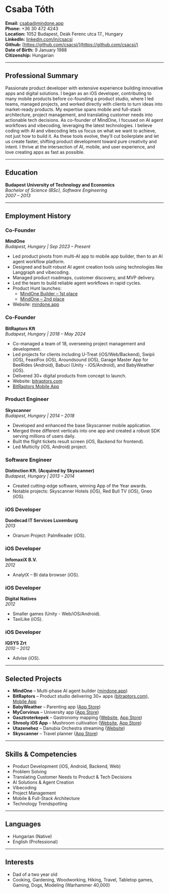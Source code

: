 # Csaba Tóth

**Email:** csaba@mindone.app  
**Phone:** +36 30 472 4243  
**Location:** 1052 Budapest, Deák Ferenc utca 17., Hungary  
**LinkedIn:** [linkedin.com/in/csacsi](https://www.linkedin.com/in/csacsi)  
**Github:** [https://github.com/csacsi/](https://github.com/csacsi/)  
**Date of Birth:** 9 January 1988  
**Citizenship:** Hungarian

---

## Professional Summary

Passionate product developer with extensive experience building innovative apps and digital solutions. I began as an iOS developer, contributing to many mobile products before co-founding a product studio, where I led teams, managed projects, and worked directly with clients to turn ideas into market-ready products. My expertise spans mobile and full-stack architecture, project management, and translating customer needs into actionable tech decisions. As co-founder of MindOne, I focused on AI agent workflows and vibecoding, leveraging the latest technologies. I believe coding with AI and vibecoding lets us focus on what we want to achieve, not just how to build it. As these tools evolve, they’ll cut boilerplate and let us create faster, shifting product development toward pure creativity and intent. I thrive at the intersection of AI, mobile, and user experience, and love creating apps as fast as possible.

---

## Education

**Budapest University of Technology and Economics**  
_Bachelor of Science (BSc), Software Engineering_  
_2007 – 2013_

---

## Employment History

### Co-Founder  
**MindOne**  
_Budapest, Hungary | Sep 2023 – Present_  
- Led product pivots from multi-AI app to mobile app builder, then to an AI agent workflow platform.
- Designed and built robust AI agent creation tools using technologies like Langgraph and vibecoding.
- Managed product roadmaps, customer discovery, and MVP delivery.
- Led the team to build reliable agent workflows in rapid cycles.
- Product Hunt launches:  
    - [MindOne Builder – 1st place](https://www.producthunt.com/products/mindone-appstore-of-ais/launches/mindone-builder)  
    - [MindOne – 2nd place](https://www.producthunt.com/products/mindone-appstore-of-ais/launches/mindone)
- Website: [mindone.app](https://www.mindone.app/)

### Co-Founder  
**BitRaptors Kft**  
_Budapest, Hungary | 2018 – May 2024_  
- Co-managed a team of 18, overseeing project management and development.
- Led projects for clients including U-Treat (iOS/Web/Backend), Swipii (iOS), FeastFox (iOS), Aroundsound (iOS), Garage Master App for BeeRides (Android), Babuci (Unity - iOS/Android), and BabyWeather (iOS).
- Delivered 30+ digital products from concept to launch.
- Website: [bitraptors.com](https://bitraptors.com/)
- [BitRaptors Mobile App](https://apps.apple.com/us/app/bitraptors/id1606938049)

### Product Engineer  
**Skyscanner**  
_Budapest, Hungary | 2014 – 2018_  
- Developed and enhanced the base Skyscanner mobile application.
- Merged three different verticals into one app and created a robust SDK serving millions of users daily.
- Built the flight tickets result screen (iOS, Backend for frontend).
- Led Multicity (iOS, Android) project.

### Software Engineer  
**Distinction Kft. (Acquired by Skyscanner)**  
_Budapest, Hungary | 2013 – 2014_  
- Created cutting-edge software, winning App of the Year awards.
- Notable projects: Skyscanner Hotels (iOS), Red Bull TV (iOS), Gneo (iOS).

### iOS Developer  
**Duodecad IT Services Luxemburg**  
_2013_  
- Oranum Project: PalmReader (iOS).

### iOS Developer  
**InfomaxiX B.V.**  
_2012_  
- AnalytX – BI data browser (iOS).

### iOS Developer  
**Digital Natives**  
_2012_  
- Smaller games (Unity - Web/iOS/Android).
- TaxiLike (iOS).

### iOS Developer  
**IQSYS Zrt**  
_2010 – 2012_  
- Advise (iOS).
---

## Selected Projects

- **MindOne** – Multi-phase AI agent builder ([mindone.app](https://www.mindone.app/))
- **BitRaptors** – Product studio delivering 30+ apps ([bitraptors.com](https://bitraptors.com)), [Mobile App](https://apps.apple.com/us/app/bitraptors/id1606938049)
- **BabyWeather** – Parenting app ([App Store](https://apps.apple.com/us/app/babyweather/id1294123874))
- **MyCorvinus** – University app ([App Store](https://apps.apple.com/hu/app/mycorvinus/id1539790856))
- **Gasztroterkepek** – Gastronomy mapping ([Website](https://gasztroterkepek.hu/), [App Store](https://apps.apple.com/hu/app/balatoni-gasztrot%C3%A9rk%C3%A9p/id1389054905?l=hu))
- **Shrooly iOS App** – Mushroom cultivation ([Website](https://eu.shrooly.com/), [App Store](https://apps.apple.com/hu/app/shrooly-smart-mushroom-growing/id6448950051))
- **Utazenehez** – Danubia Orchestra streaming ([Website](https://utazenehez.hu/videotar))
- **Skyscanner** – Travel planner ([App Store](https://apps.apple.com/zw/app/skyscanner-flights-hotels-cars/id415458524))

---

## Skills & Competencies

- Product Development (iOS, Android, Backend, Web)
- Problem Solving
- Translating Customer Needs to Product & Tech Decisions
- AI Solutions & Agent Creation
- Vibecoding
- Project Management
- Mobile & Full-Stack Architecture
- Technology Trendspotting

---

## Languages

- Hungarian (Native)
- English (Professional)

---

## Interests
- Dad of a two year old
- Cooking, Gardening, Woodworking, Hiking, Travel, Tabletop games, Gaming, Dogs, Modeling (Warhammer 40,000)
